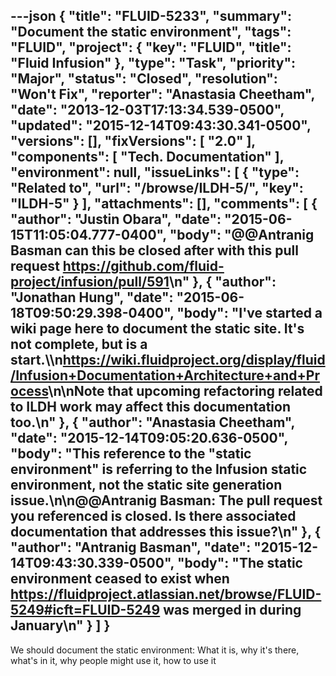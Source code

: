 ---json
{
  "title": "FLUID-5233",
  "summary": "Document the static environment",
  "tags": "FLUID",
  "project": {
    "key": "FLUID",
    "title": "Fluid Infusion"
  },
  "type": "Task",
  "priority": "Major",
  "status": "Closed",
  "resolution": "Won't Fix",
  "reporter": "Anastasia Cheetham",
  "date": "2013-12-03T17:13:34.539-0500",
  "updated": "2015-12-14T09:43:30.341-0500",
  "versions": [],
  "fixVersions": [
    "2.0"
  ],
  "components": [
    "Tech. Documentation"
  ],
  "environment": null,
  "issueLinks": [
    {
      "type": "Related to",
      "url": "/browse/ILDH-5/",
      "key": "ILDH-5"
    }
  ],
  "attachments": [],
  "comments": [
    {
      "author": "Justin Obara",
      "date": "2015-06-15T11:05:04.777-0400",
      "body": "@@Antranig Basman can this be closed after with this pull request <https://github.com/fluid-project/infusion/pull/591>\n"
    },
    {
      "author": "Jonathan Hung",
      "date": "2015-06-18T09:50:29.398-0400",
      "body": "I've started a wiki page here to document the static site. It's not complete, but is a start.\\\n<https://wiki.fluidproject.org/display/fluid/Infusion+Documentation+Architecture+and+Process>\n\nNote that upcoming refactoring related to ILDH work may affect this documentation too.\n"
    },
    {
      "author": "Anastasia Cheetham",
      "date": "2015-12-14T09:05:20.636-0500",
      "body": "This reference to the \"static environment\" is referring to the Infusion static environment, not the static site generation issue.\n\n@@Antranig Basman: The pull request you referenced is closed. Is there associated documentation that addresses this issue?\n"
    },
    {
      "author": "Antranig Basman",
      "date": "2015-12-14T09:43:30.339-0500",
      "body": "The static environment ceased to exist when <https://fluidproject.atlassian.net/browse/FLUID-5249#icft=FLUID-5249> was merged in during January\n"
    }
  ]
}
---
We should document the static environment: What it is, why it's there, what's in it, why people might use it, how to use it

        